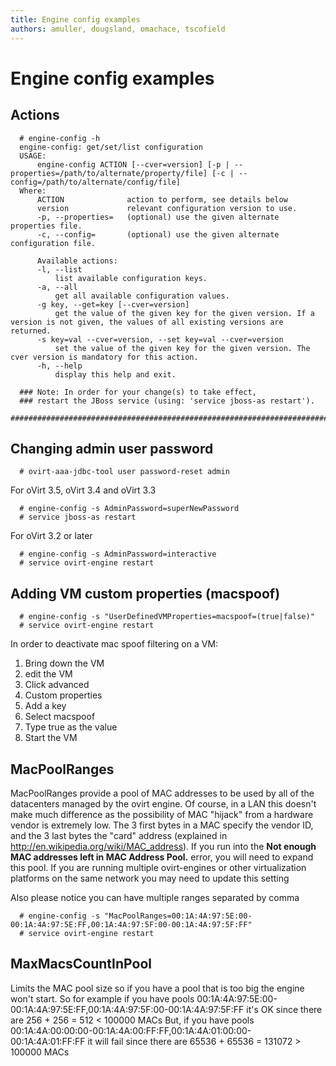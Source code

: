 ```yaml
---
title: Engine config examples
authors: amuller, dougsland, omachace, tscofield
---
```


# Engine config examples

## Actions

      # engine-config -h
      engine-config: get/set/list configuration
      USAGE:
          engine-config ACTION [--cver=version] [-p | --properties=/path/to/alternate/property/file] [-c | --config=/path/to/alternate/config/file]
      Where:
          ACTION              action to perform, see details below
          version             relevant configuration version to use.
          -p, --properties=   (optional) use the given alternate properties file.
          -c, --config=       (optional) use the given alternate configuration file.

          Available actions:
          -l, --list
              list available configuration keys.
          -a, --all
              get all available configuration values.
          -g key, --get=key [--cver=version]
              get the value of the given key for the given version. If a version is not given, the values of all existing versions are returned.
          -s key=val --cver=version, --set key=val --cver=version
              set the value of the given key for the given version. The cver version is mandatory for this action.
          -h, --help
              display this help and exit.

      ### Note: In order for your change(s) to take effect,
      ### restart the JBoss service (using: 'service jboss-as restart').
      #############################################################################

## Changing admin user password

      # ovirt-aaa-jdbc-tool user password-reset admin 

For oVirt 3.5, oVirt 3.4 and oVirt 3.3

      # engine-config -s AdminPassword=superNewPassword
      # service jboss-as restart 

For oVirt 3.2 or later

      # engine-config -s AdminPassword=interactive
      # service ovirt-engine restart 

## Adding VM custom properties (macspoof)

      # engine-config -s "UserDefinedVMProperties=macspoof=(true|false)"
      # service ovirt-engine restart 

In order to deactivate mac spoof filtering on a VM:

1.  Bring down the VM
2.  edit the VM
3.  Click advanced
4.  Custom properties
5.  Add a key
6.  Select macspoof
7.  Type true as the value
8.  Start the VM

## MacPoolRanges

MacPoolRanges provide a pool of MAC addresses to be used by all of the datacenters managed by the ovirt engine. Of course, in a LAN this doesn't make much difference as the possibility of MAC "hijack" from a hardware vendor is extremely low. The 3 first bytes in a MAC specify the vendor ID, and the 3 last bytes the "card" address (explained in <http://en.wikipedia.org/wiki/MAC_address>). If you run into the **Not enough MAC addresses left in MAC Address Pool.** error, you will need to expand this pool. If you are running multiple ovirt-engines or other virtualization platforms on the same network you may need to update this setting

Also please notice you can have multiple ranges separated by comma

      # engine-config -s "MacPoolRanges=00:1A:4A:97:5E:00-00:1A:4A:97:5E:FF,00:1A:4A:97:5F:00-00:1A:4A:97:5F:FF"
      # service ovirt-engine restart

## MaxMacsCountInPool

Limits the MAC pool size so if you have a pool that is too big the engine won't start. So for example if you have pools 00:1A:4A:97:5E:00-00:1A:4A:97:5E:FF,00:1A:4A:97:5F:00-00:1A:4A:97:5F:FF it's OK since there are 256 + 256 = 512 < 100000 MACs But, if you have pools 00:1A:4A:00:00:00-00:1A:4A:00:FF:FF,00:1A:4A:01:00:00-00:1A:4A:01:FF:FF it will fail since there are 65536 + 65536 = 131072 > 100000 MACs
